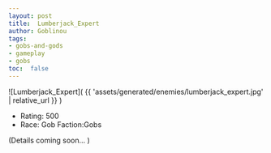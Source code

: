 ```yaml
---
layout: post
title:  Lumberjack_Expert
author: Goblinou
tags:
- gobs-and-gods
- gameplay
- gobs
toc:  false
---
```


![Lumberjack_Expert]( {{ 'assets/generated/enemies/lumberjack_expert.jpg' | relative_url }} )
- Rating: 500
- Race: Gob  Faction:Gobs

(Details coming soon... )